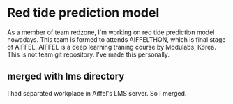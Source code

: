 # Red tide prediction model
As a member of team redzone, I'm working on red tide prediction model nowadays. This team is formed to attends AIFFELTHON, which is final stage of AIFFEL. AIFFEL is a deep learning traning course by Modulabs, Korea.
This is not team git repository. I've made this personally.

## merged with lms directory
I had separated workplace in Aiffel's LMS server. So I merged.
